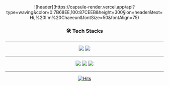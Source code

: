 <div align="center">
  ![header](https://capsule-render.vercel.app/api?type=waving&color=0:7B68EE,100:87CEEB&height=300&section=header&text=Hi,%20I'm%20Chaeeun&fontSize=50&fontAlign=75)
  
### 🛠️ Tech Stacks
  <hr>
  <img src="https://img.shields.io/badge/Python-#3776AB?style=flat-square&logo=Python&logoColor=white"/>
  <img src="https://img.shields.io/badge/C++-#00599C?style=flat-square&logo=C%2B%2B&logoColor=white"/>
  <hr>
  <img src="https://img.shields.io/badge/TensorFlow-#FF6F00?style=flat-square&logo=TensorFlow&logoColor=white"/>
  <img src="https://img.shields.io/badge/OpenCV-#5C3EE8?style=flat-square&logo=OpenCV&logoColor=white"/>
  <img src="https://img.shields.io/badge/ROS-#22314E?style=flat-square&logo=ROS&logoColor=white"/>

  <hr>

  [![Hits](https://hits.seeyoufarm.com/api/count/incr/badge.svg?url=https%3A%2F%2Fgithub.com%2Fchaen805&count_bg=%23E3CEF6&title_bg=%23616161&icon=&icon_color=%23E7E7E7&title=hits&edge_flat=false)](https://hits.seeyoufarm.com)
</div>


<!--
**chaen805/chaen805** is a ✨ _special_ ✨ repository because its `README.md` (this file) appears on your GitHub profile.

Here are some ideas to get you started:

- 🔭 I’m currently working on ...
- 🌱 I’m currently learning ...
- 👯 I’m looking to collaborate on ...
- 🤔 I’m looking for help with ...
- 💬 Ask me about ...
- 📫 How to reach me: ...
- 😄 Pronouns: ...
- ⚡ Fun fact: ...
-->
